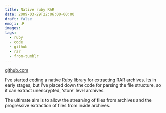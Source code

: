 ```yaml
---
title: Native ruby RAR
date: 2009-03-29T22:06:00+00:00
draft: false
emoji: 🗜️
images:
tags:
  - ruby
  - code
  - github
  - rar
  - from-tumblr
---
```

[github.com](https://github.com/jphastings/unrar/)

I’ve started coding a native Ruby library for extracting RAR archives. Its in early stages, but I’ve placed down the code for parsing the file structure, so it can extract unencrypted, ‘store’ level archives.

The ultimate aim is to allow the streaming of files from archives and the progressive extraction of files from inside archives.
